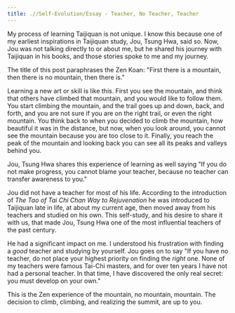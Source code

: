 ```yaml
---
title: .//Self-Evolution/Essay - Teacher, No Teacher, Teacher
---
```


My process of learning Taijiquan is not unique. I know this because one of my earliest inspirations in Taijiquan study, Jou, Tsung Hwa, said so. Now, Jou was not talking directly to or about me, but he shared his journey with Taijiquan in his books, and those stories spoke to me and my journey.

The title of this post paraphrases the Zen Koan: "First there is a mountain, then there is no mountain, then there is."

Learning a new art or skill is like this. First you see the mountain, and think that others have climbed that mountain, and you would like to follow them. You start climbing the mountain, and the trail goes up and down, back, and forth, and you are not sure if you are on the right trail, or even the right mountain. You think back to when you decided to climb the mountain, how beautiful it was in the distance, but now, when you look around, you cannot see the mountain because you are too close to it. Finally, you reach the peak of the mountain and looking back you can see all its peaks and valleys behind you.

Jou, Tsung Hwa shares this experience of learning as well saying "If you do not make progress, you cannot blame your teacher, because no teacher can transfer awareness to you."

Jou did not have a teacher for most of his life. According to the introduction of *The Tao of Tai Chi Chan Way to Rejuvenation* he was introduced to Taijiquan late in life, at about my current age, then moved away from his teachers and studied on his own. This self-study, and his desire to share it with us, that made Jou, Tsung Hwa one of the most influential teachers of the past century.

He had a significant impact on me. I understood his frustration with finding a *good* teacher and studying by yourself. Jou goes on to say "If you have no teacher, do not place your highest priority on finding the *right* one. None of my teachers were famous Tai-Chi masters, and for over ten years I have not had a personal teacher. In that time, I have discovered the only real secret: you must develop on your own."

This is the Zen experience of the mountain, no mountain, mountain. The decision to climb, climbing, and realizing the summit, are up to you.
